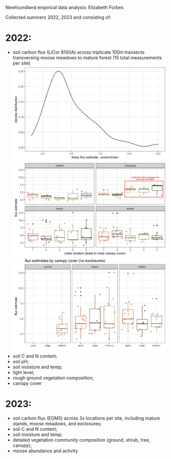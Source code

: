 Newfoundland empirical data analysis: Elizabeth Forbes

Collected summers 2022, 2023 and consisting of:
# 2022: 
- soil carbon flux (LiCor 8100A) across triplicate 100m transects transversing moose meadows to mature forest (15 total measurements per site)
![fluxes_distr width="40px"](https://github.com/elizabethforbes/Newfoundland-field-data-analyses/blob/main/images/fluxes_densdistr.png)
![fluxes_collars](https://github.com/elizabethforbes/Newfoundland-field-data-analyses/blob/main/images/fluxes_collars_treatments.png)
![fluxes_treatments](https://github.com/elizabethforbes/Newfoundland-field-data-analyses/blob/main/images/fluxes_coverlevel_noexcl.png)
- soil C and N content;
- soil pH;
- soil moisture and temp;
- light level;
- rough ground vegetation composition;
- canopy cover
# 2023: 
- soil carbon flux (EGM5) across 3x locations per site, including mature stands, moose meadows, and exclosures;
- soil C and N content;
- soil moisture and temp;
- detailed vegetation community composition (ground, shrub, tree, canopy);
- moose abundance and activity
